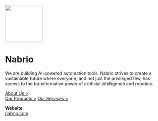 <img src="https://user-images.githubusercontent.com/53931009/193286905-563e51a6-1140-4385-a5fc-d04ef7d20d12.svg" width="120">

# Nabrio

We are building AI-powered automation tools.
Nabrio strives to create a sustainable future where everyone, and not just the privileged few, has access to the transformative power of artificial intelligence and robotics.

[About Us >](https://www.nabrio.com/about-us)  
[Our Products >](https://www.nabrio.com/#solutions)
[Our Services >](https://www.nabrio.com/services)


**Website**  
[nabrio.com](https://www.nabrio.com)  
